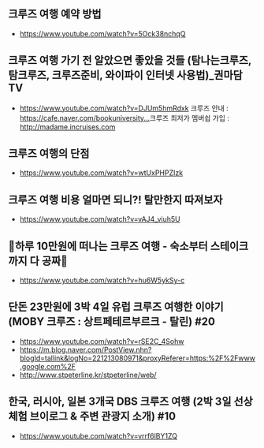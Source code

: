 ## 크루즈 여행 예약 방법
* https://www.youtube.com/watch?v=5Ock38nchqQ

## 크루즈 여행 가기 전 알았으면 좋았을 것들 (탐나는크루즈, 탐크루즈, 크루즈준비, 와이파이 인터넷 사용법)_권마담TV
* https://www.youtube.com/watch?v=DJUm5hmRdxk
크루즈 안내 : https://cafe.naver.com/bookuniversity...​
크루즈 최저가 멤버쉽 가입 : http://madame.incruises.com

## 크루즈 여행의 단점
* https://www.youtube.com/watch?v=wtUxPHPZIzk


## 크루즈 여행 비용 얼마면 되니?! 탈만한지 따져보자
* https://www.youtube.com/watch?v=vAJ4_viuh5U


## 🚢하루 10만원에 떠나는 크루즈 여행 - 숙소부터 스테이크까지 다 공짜🧡
* https://www.youtube.com/watch?v=hu6W5ykSy-c

## 단돈 23만원에 3박 4일 유럽 크루즈 여행한 이야기 (MOBY 크루즈 : 상트페테르부르크 - 탈린) #20
* https://www.youtube.com/watch?v=rSE2C_4Sohw
* https://m.blog.naver.com/PostView.nhn?blogId=tallink&logNo=221213080971&proxyReferer=https:%2F%2Fwww.google.com%2F
* http://www.stpeterline.kr/stpeterline/web/

## 한국, 러시아, 일본 3개국 DBS 크루즈 여행 (2박 3일 선상 체험 브이로그 & 주변 관광지 소개) #10
* https://www.youtube.com/watch?v=vrrf6lBY1ZQ
